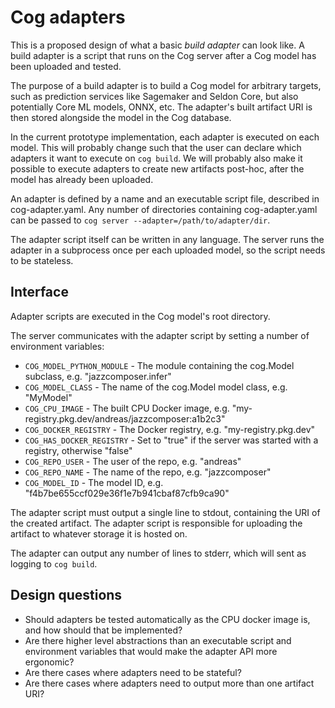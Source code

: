 # Cog adapters

This is a proposed design of what a basic _build adapter_ can
look like.  A build adapter is a script that runs on the Cog server
after a Cog model has been uploaded and tested.

The purpose of a build adapter is to build a Cog model for arbitrary
targets, such as prediction services like Sagemaker and Seldon Core,
but also potentially Core ML models, ONNX, etc. The adapter's built
artifact URI is then stored alongside the model in the Cog database.

In the current prototype implementation, each adapter is executed on
each model. This will probably change such that the user can declare
which adapters it want to execute on `cog build`. We will probably
also make it possible to execute adapters to create new artifacts
post-hoc, after the model has already been uploaded.

An adapter is defined by a name and an executable script file,
described in cog-adapter.yaml. Any number of directories containing
cog-adapter.yaml can be passed to `cog server
--adapter=/path/to/adapter/dir`.

The adapter script itself can be written in any language. The server
runs the adapter in a subprocess once per each uploaded model, so the
script needs to be stateless.

## Interface

Adapter scripts are executed in the Cog model's root directory.

The server communicates with the adapter script by setting a number of
environment variables:

* `COG_MODEL_PYTHON_MODULE` - The module containing the cog.Model subclass, e.g. "jazzcomposer.infer"
* `COG_MODEL_CLASS` - The name of the cog.Model model class, e.g. "MyModel"
* `COG_CPU_IMAGE` - The built CPU Docker image, e.g. "my-registry.pkg.dev/andreas/jazzcomposer:a1b2c3"
* `COG_DOCKER_REGISTRY` - The Docker registry, e.g. "my-registry.pkg.dev"
* `COG_HAS_DOCKER_REGISTRY` - Set to "true" if the server was started with a registry, otherwise "false"
* `COG_REPO_USER` - The user of the repo, e.g. "andreas"
* `COG_REPO_NAME` - The name of the repo, e.g. "jazzcomposer"
* `COG_MODEL_ID` - The model ID, e.g. "f4b7be655ccf029e36f1e7b941cbaf87cfb9ca90"

The adapter script must output a single line to stdout, containing the
URI of the created artifact. The adapter script is responsible for
uploading the artifact to whatever storage it is hosted on.

The adapter can output any number of lines to stderr, which will sent
as logging to `cog build`.

## Design questions

* Should adapters be tested automatically as the CPU docker image is, and how should that be implemented?
* Are there higher level abstractions than an executable script and environment variables that would make the adapter API more ergonomic?
* Are there cases where adapters need to be stateful?
* Are there cases where adapters need to output more than one artifact URI?
